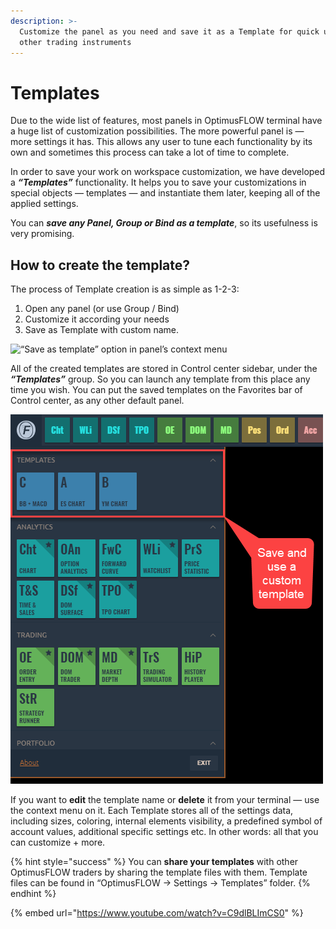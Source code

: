 ```yaml
---
description: >-
  Customize the panel as you need and save it as a Template for quick use for
  other trading instruments
---
```


# Templates

Due to the wide list of features, most panels in OptimusFLOW terminal have a huge list of customization possibilities. The more powerful panel is — more settings it has. This allows any user to tune each functionality by its own and sometimes this process can take a lot of time to complete.

In order to save your work on workspace customization, we have developed a _**“Templates”**_ functionality. It helps you to save your customizations in special objects — templates — and instantiate them later, keeping all of the applied settings.

You can _**save any Panel, Group or Bind as a template**_, so its usefulness is very promising.

## How to create the template?

The process of Template creation is as simple as 1-2-3:

1. Open any panel \(or use Group / Bind\)
2. Customize it according your needs
3. Save as Template with custom name.

![&#x201C;Save as template&#x201D; option in panel&#x2019;s context menu](../.gitbook/assets/screenshot_129.png)

All of the created templates are stored in Control center sidebar, under the _**“Templates”**_ group. So you can launch any template from this place any time you wish. You can put the saved templates on the Favorites bar of Control center, as any other default panel.

![Templates found in the Control Center Sidebar.](../.gitbook/assets/image%20%285%29.png)

If you want to **edit** the template name or **delete** it from your terminal — use the context menu on it. Each Template stores all of the settings data, including sizes, coloring, internal elements visibility, a predefined symbol of account values, additional specific settings etc. In other words: all that you can customize + more.

{% hint style="success" %}
You can **share your templates** with other OptimusFLOW traders by sharing the template files with them. Template files can be found in “OptimusFLOW -&gt; Settings -&gt; Templates” folder.
{% endhint %}

{% embed url="https://www.youtube.com/watch?v=C9dlBLImCS0" %}



